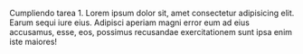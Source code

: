 Cumpliendo tarea 1.
Lorem ipsum dolor sit, amet consectetur adipisicing elit.
Earum sequi iure eius. 
Adipisci aperiam magni error eum ad eius accusamus, 
esse, eos, possimus recusandae exercitationem 
sunt ipsa enim iste maiores!